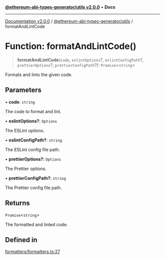 [**@ethereum-abi-types-generator/utils v2.0.0**](../README.md) • **Docs**

***

[Documentation v2.0.0](../../../packages.md) / [@ethereum-abi-types-generator/utils](../README.md) / formatAndLintCode

# Function: formatAndLintCode()

> **formatAndLintCode**(`code`, `eslintOptions`?, `eslintConfigPath`?, `prettierOptions`?, `prettierConfigPath`?): `Promise`\<`string`\>

Formats and lints the given code.

## Parameters

• **code**: `string`

The code to format and lint.

• **eslintOptions?**: `Options`

The ESLint options.

• **eslintConfigPath?**: `string`

The ESLint config file path.

• **prettierOptions?**: `Options`

The Prettier options.

• **prettierConfigPath?**: `string`

The Prettier config file path.

## Returns

`Promise`\<`string`\>

The formatted and linted code.

## Defined in

[formatters/formatters.ts:27](https://github.com/niZmosis/ethereum-abi-types-generator/blob/b8e282ea584f52118722e9d563db502ef3e0aa75/packages/utils/src/formatters/formatters.ts#L27)
